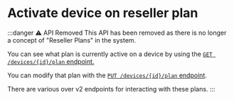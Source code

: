 # Activate device on reseller plan

:::danger ⚠️ API Removed
This API has been removed as there is no longer a concept of "Reseller Plans" in the system.

You can see what plan is currently active on a device by using the [`GET /devices/{id}/plan` endpoint.](/apis/v2/get-devices-id-plan)

You can modify that plan with the [`PUT /devices/{id}/plan` endpoint](/apis/v2/put-devices-id-plan).

There are various over v2 endpoints for interacting with these plans.
:::
